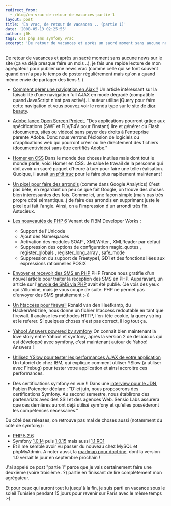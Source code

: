 ```yaml
---
redirect_from:
  - /blog/en-vrac-de-retour-de-vacances-partie-1
layout: post
title: 'En vrac, de retour de vacances .. (partie 1)'
date: '2008-05-13 02:25:55'
author: j0k
tags: css php sms symfony vrac
excerpt: 'De retour de vacances et après un sacré moment sans aucune news sur le site (ça va déjà presque faire un mois ..), je fais une rapide lecture de mon agrégateur pour publier une news vrac (comme celle qui se font souvent quand on n''a pas le temps de poster régulièrement mais qu''on a quand même envie de partager des liens !..)'
---
```


De retour de vacances et après un sacré moment sans aucune news sur le site (ça va déjà presque faire un mois ..), je fais une rapide lecture de mon agrégateur pour publier une news vrac (comme celle qui se font souvent quand on n'a pas le temps de poster régulièrement mais qu'on a quand même envie de partager des liens !..)

* [Comment gérer une navigation en Ajax ?](http://www.clever-age.com/veille/blog/comment-gerer-une-navigation-en-ajax.html)   Un article intéressant sur la faisabilité d'une navigation full AJAX en mode dégradé (compatible quand JavaScript n'est pas activé). L'auteur utilise jQuery pour faire cette navigation et vous pouvez voir le rendu type sur le site de [dior beauty](http://diorbeauty.com/).

* [Adobe lance Open Screen Project.](http://www.eclaireur.net/internet/adobe-prend-le-virage-du-standard-avec-flash/)   "Des applications pourront grâce aux spécifications (SWF et FLV/F4V pour l'instant) lire et générer du Flash (documents, sites ou vidéos) sans payer des droits à l'entreprise parente Adobe. Donc nous verrons l'éclosion de logiciels ou d'applications web qui pourront créer ou lire directement des fichiers (document/vidéo) sans être certifiés Adobe."

* [Homer en CSS](http://www.romancortes.com/blog/homer-css/)   Dans le monde des choses inutiles mais dont tout le monde parle, voici Homer en CSS. Je salue le travail de la personne qui doit avoir un sacré paquet d'heure à tuer pour faire une telle réalisation. Quoique, il aurait [un p'tit truc](http://www.romancortes.com/blog/jpeg2css/) pour le faire plus rapidement maintenant !

* [Un pixel pour faire des arrondis](http://www.askthecssguy.com/2008/03/one_pixel_notched_corners_as_u.html) (comme dans Google Analytics)   C'est pas bête, en regardant un peu ce que fait Google, on trouve des choses bien intéressantes des fois. Comme ici, une façon simple (mais pas très propre côté sémantique..) de faire des arrondis en supprimant juste le pixel qui fait l'angle. Ainsi, on a l'impression d'un arrondi très fin.   Astucieux.

* [Les nouveautés de PHP 6](http://pwet.fr/blog/les_nouveautes_de_php6)   Venant de l'IBM Developer Works :

    * Support de l'Unicode
    * Ajout des Namespaces
    * Activation des modules SOAP , XMLWriter , XMLReader par défaut
    * Suppression des options de configuration magic_quotes , register_globals , register_long_array , safe_mode
    * Suppression du support de Freetype1, GD1 et des fonctions liées aux expressions rationnelles POSIX

* [Envoyer et recevoir des SMS en PHP](http://www.phpfrance.com/tutoriaux/index.php/2008/04/29/50-reception-de-sms)   PHP France nous gratifie d'un nouvel article pour traiter la réception des SMS en PHP. Auparavant, un article sur l'[envoie de SMS via PHP](http://www.phpfrance.com/tutoriaux/index.php/2005/05/31/32-envoyer-des-sms-par-http-farheen) avait été publié.   (Je vois des yeux qui s'illumine, mais je vous coupe de suite: PHP ne permet pas d'envoyer des SMS gratuitement ;-))

* [Un htaccess pour firewall](http://www.0x000000.com/?i=567)   Ronald van den Heetkamp, du HackerWebzine, nous donne un fichier htaccess redoutable en tant que firewall. Il analyse les méthodes HTTP,    l'en-tête cookie, la query string et le referer. Si quelques choses n'est pas correct, il log tout ça.

* [Yahoo! Answers powered by symfony](http://www.symfony-project.org/blog/2008/05/08/yahoo-answers-powered-by-symfony)   On connait bien maintenant la love story entre Yahoo! et symfony, après la version 2 de del.icio.us qui est développé avec symfony, c'est maintenant autour de Yahoo! Answers !

* [Utilisez YSlow pour tester les performances AJAX de votre application](http://www.ibm.com/developerworks/web/library/wa-aj-perform/?ca=dgr-lnxw01FasterAjax)   Un tutoriel de chez IBM, qui explique comment utiliser YSlow (à utiliser avec Firebug) pour tester votre application et ainsi accroitre ces performances.

* Des certifications symfony en vue !!   Dans une [interview pour le JDN](http://www.journaldunet.com/developpeur/php/interview/fabien-potencier-sensio-labs-le-seul-vrai-concurrent-de-symfony-serait-zend-mais-ce-n-est-pas-reellement-un-framework.shtml), Fabien Potencier déclare :   "D'ici juin, nous proposerons des certifications Symfony. Au second semestre, nous établirons des partenariats avec des SSII et des agences Web. Sensio Labs assurera que ces dernières auront déjà utilisé symfony et qu'elles possèderont les compétences nécessaires."

Du côté des releases, on retrouve pas mal de choses aussi (notamment du côté de symfony) :

* [PHP 5.2.6](http://ilia.ws/archives/188-PHP-5.2.6-Released.html)
* Symfony [1.0.14](http://www.symfony-project.org/blog/2008/05/05/symfony-1-0-14-is-out) puis [1.0.15](http://www.symfony-project.org/blog/2008/05/09/symfony-1-0-15-is-out) mais aussi [1.1 RC1](http://www.symfony-project.org/blog/2008/05/07/symfony-1-1-0-rc1-is-out)
* Et il me semble avoir vu passer du nouveau chez MySQL et phpMyAdmin. A noter aussi, la [roadmap pour doctrine](http://trac.phpdoctrine.org/roadmap), dont la version 1.0 verrait le jour en septembre prochain !

J'ai appelé ce post "partie 1" parce que je vais certainement faire une deuxième (voire troisième ..?) partie en finissant de lire complètement mon agrégateur.

Et pour ceux qui auront tout lu jusqu'à la fin, je suis parti en vacance sous le soleil Tunisien pendant 15 jours pour revenir sur Paris avec le même temps :-)
